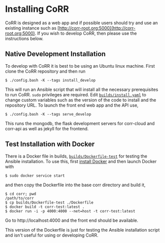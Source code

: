 # Installing CoRR

CoRR is designed as a web app and if possible users should try and use
an existing instance such as
[http://corr-root.org:5000](http://corr-root.org:5000). If you wish to
develop CoRR, then please use the instructions below.

## Native Development Installation

To develop with CoRR it is best to be using an Ubuntu linux
machine. First clone the CoRR repository and then run

    $ ./config.bash -K --tags install_develop

This will run an Ansible script that will install all the necessary
prerequisites to run CoRR. `sudo` privileges are required. Edit
[`builds/install.yaml`](builds/install.yaml) to change custom
variables such as the version of the code to install and the
repository URL. To launch the front end web app and the API use,

    $ ./config.bash -K --tags serve_develop

This runs the mongodb, the flask development servers for corr-cloud
and corr-api as well as jekyll for the frontend.

## Test Installation with Docker

There is a Docker file in builds,
[`builds/Dockerfile-test`](builds/Dockerfile-test) for testing the
Ansible installation. To use this, first
[install Docker](https://docs.docker.com/engine/installation/linux/ubuntulinux/)
and then launch Docker with

    $ sudo docker service start

and then copy the Dockerfile into the base corr directory and build
it,

    $ cd corr; pwd
    /path/to/corr
    $ cp builds/Dockerfile-test ./Dockerfile
    $ docker build -t corr-test:latest .
    $ docker run -i -p 4000:4000 --net=host -t corr-test:latest

Go to http://localhost:4000 and the front end should be available.

This version of the Dockerfile is just for testing the Ansible
installation script and isn't useful for using or developing CoRR.
